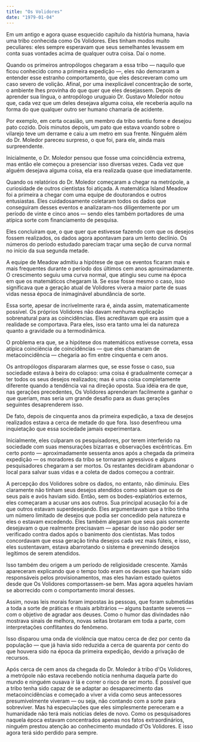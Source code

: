 ```yaml
---
title: "Os Volidores"
date: "1979-01-04"
---
```


Em um antigo e agora quase esquecido capítulo da história humana, havia uma tribo conhecida como Os Volidores. Eles tinham modos muito peculiares: eles sempre esperavam que seus semelhantes levassem em conta suas vontades acima de qualquer outra coisa. Daí o nome.

Quando os primeiros antropólogos chegaram a essa tribo — naquilo que ficou conhecido como a primeira expedição —, eles não demoraram a entender esse estranho comportamento, que eles descreveram como um caso severo de volição. Afinal, por uma inexplicável concentração de sorte, o ambiente lhes provinha do que quer que eles desejassem. Depois de aprender sua língua, o antropólogo uruguaio Dr. Gustavo Moledor notou que, cada vez que um deles desejava alguma coisa, ele receberia aquilo na forma do que qualquer outro ser humano chamaria de acidente.

Por exemplo, em certa ocasião, um membro da tribo sentiu fome e desejou pato cozido. Dois minutos depois, um pato que estava voando sobre o vilarejo teve um derrame e caiu a um metro em sua frente. Ninguém além do Dr. Moledor pareceu surpreso, o que foi, para ele, ainda mais surpreendente.

Inicialmente, o Dr. Moledor pensou que fosse uma coincidência extrema, mas então ele começou a presenciar isso diversas vezes. Cada vez que alguém desejava alguma coisa, ela era realizada quase que imediatamente.

Quando os relatórios do Dr. Moledor começaram a chegar na metrópole, a curiosidade de outros cientistas foi atiçada. A matemática Island Meadow foi a primeira a chegar com uma equipe de doutorandos e outros entusiastas. Eles cuidadosamente coletaram todos os dados que conseguiram desses eventos e analizaram-nos diligentemente por um período de vinte e cinco anos — sendo eles também portadores de uma atípica sorte com financiamento de pesquisa.

Eles concluíram que, o que quer que estivesse fazendo com que os desejos fossem realizados, os dados agora apontavam para um lento declínio. Os números do período estudado pareciam traçar uma seção de curva normal no início da sua segunda metade.

A equipe de Meadow admitiu a hipótese de que os eventos ficaram mais e mais frequentes durante o período dos últimos cem anos aproximadamente. O crescimento seguiu uma curva normal, que atingiu seu cume na época em que os matemáticos chegaram lá. Se esse fosse mesmo o caso, isso significava que a geração atual de Volidores vivera a maior parte de suas vidas nessa época de inimaginável abundância de sorte.

Essa sorte, apesar de incrivelmente rara é, ainda assim, matematicamente possível. Os próprios Volidores não davam nenhuma explicação sobrenatural para as coincidências. Eles acreditavam que era assim que a realidade se comportava. Para eles, isso era tanto uma lei da natureza quanto a gravidade ou a termodinâmica.

O problema era que, se a hipótese dos matemáticos estivesse correta, essa atípica coinciência de coincidências — que eles chamaram de metacoincidência — chegaria ao fim entre cinquenta e cem anos.

Os antropólogos dispararam alarmes que, se esse fosse o caso, sua sociedade estava à beira do colapso: uma coisa é gradualmente começar a ter todos os seus desejos realizados; mas é uma coisa completamente diferente quando a tendência vai na direção oposta. Sua idéia era de que, nas gerações precedentes, Os Volidores aprenderam facilmente a ganhar o que queriam, mas seria um grande desafio para as duas gerações seguintes desaprenderem isso.

De fato, depois de cinquenta anos da primeira expedição, a taxa de desejos realizados estava a cerca de metade do que fora. Isso desenfreou uma inquietação que essa sociedade jamais experimentara.

Inicialmente, eles culparam os pesquisadores, por terem interferido na sociedade com suas mensurações bizarras e observações excêntricas. Em certo ponto — aproximadamente sessenta anos após a chegada da primeira expedição — os moradores da tribo se tornaram agressivos e alguns pesquisadores chegaram a ser mortos. Os restantes decidiram abandonar o local para salvar suas vidas e a coleta de dados começou a contrair.

A percepção dos Volidores sobre os dados, no entanto, não diminuiu. Eles claramente não tinham seus desejos atendidos como sabiam que os de seus pais e avós haviam sido. Então, sem os bodes-expiatórios externos, eles começaram a acusar uns aos outros. Sua principal acusação foi a de que outros estavam superdesejando. Eles argumentavam que a tribo tinha um número limitado de desejos que podia ser concedido pela natureza e eles o estavam excedendo. Eles também alegaram que seus pais somente desejavam o que realmente precisavam — apesar de isso não poder ser verificado contra dados após o banimento dos cientistas. Mas todos concordavam que essa geração tinha desejos cada vez mais fúteis, e isso, eles sustentavam, estava abarrotando o sistema e prevenindo desejos legítimos de serem atendidos.

Isso também deu origem a um período de religiosidade crescente. Xamãs apareceram explicando que o tempo todo eram os deuses que haviam sido responsáveis pelos provisionamentos, mas eles haviam estado quietos desde que Os Volidores comportassem-se bem. Mas agora aqueles haviam se aborrecido com o comportamento imoral desses.

Assim, novas leis morais foram impostas às pessoas, que foram submetidas a toda a sorte de práticas e rituais arbitrários — alguns bastante severos — com o objetivo de agradar aos deuses. Como o humor das divindades não mostrava sinais de melhora, novas seitas brotaram em toda a parte, com interpretações conflitantes do fenômeno.

Isso disparou uma onda de violência que matou cerca de dez por cento da população — que já havia sido reduzida a cerca de quarenta por cento do que houvera sido na época da primeira expedição, devido a privação de recursos.

Após cerca de cem anos da chegada do Dr. Moledor à tribo d'Os Volidores, a metrópole não estava recebendo notícia nenhuma daquela parte do mundo e ninguém ousava ir lá e correr o risco de ser morto. É possível que a tribo tenha sido capaz de se adaptar ao desaparecimento das metacoincidências e começado a viver a vida como seus antecessores presumivelmente viveram — ou seja, não contando com a sorte para sobreviver. Mas há especulações que eles simplesmente pereceram e a humanidade não terá mais notícias deles de novo. Como os pesquisadores naquela época estavam concentrados apenas nos fatos extraordinários, ninguém prestou atenção ao conhecimento mundado d'Os Volidores. E isso agora terá sido perdido para sempre.
